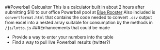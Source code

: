 ##Powerball Calcualtor
This is a calculator built in about 2 hours after submitting $10 to our office Powerball pool at [Blue Rooster](http://bluerooster)
Also included is `convertformat.html` that contains the code needed to convert `.csv` output from excel into a nested array suitable for consumption by the methods in `/js/lotto.js`
###Enhancements that could be made
* Provide a way to enter your numbers into the table
* Find a way to pull live Powerball results (twitter?)